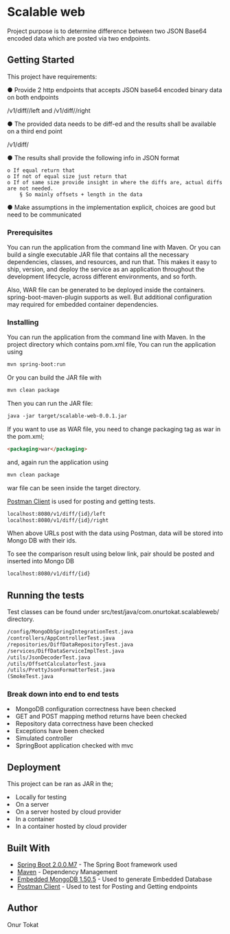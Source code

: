 # Scalable web

Project purpose is to determine difference between two JSON Base64 encoded data which are posted via two endpoints.

## Getting Started

This project have requirements:

● Provide 2 http endpoints that accepts JSON base64 encoded binary data on both endpoints

<host>/v1/diff/<ID>/left and <host>/v1/diff/<ID>/right

● The provided data needs to be diff-ed and the results shall be available on a third end point

<host>/v1/diff/<ID>

● The results shall provide the following info in JSON format

    o If equal return that
    o If not of equal size just return that
    o If of same size provide insight in where the diffs are, actual diffs are not needed.
        § So mainly offsets + length in the data

● Make assumptions in the implementation explicit, choices are good but need to be
  communicated 

### Prerequisites

You can run the application from the command line with Maven. Or you can build a single executable JAR file that contains all the necessary dependencies, classes, and resources, and run that. This makes it easy to ship, version, and deploy the service as an application throughout the development lifecycle, across different environments, and so forth.

Also, WAR file can be generated to be deployed inside the containers. spring-boot-maven-plugin supports as well. But 
additional configuration may required for embedded container dependencies.

### Installing

You can run the application from the command line with Maven. In the project directory which contains pom.xml file, You 
can run the application using 

```HTML
mvn spring-boot:run
```

Or you can build the JAR file with 

```HTML
mvn clean package 
```

Then you can run the JAR file:

```HTML
java -jar target/scalable-web-0.0.1.jar
```


If you want to use as WAR file, you need to change packaging tag as war in the pom.xml;

```HTML
<packaging>war</packaging>
```

and, again run the application using

```HTML
mvn clean package
```

war file can be seen inside the target directory.

[Postman Client](https://www.getpostman.com/apps) is used for posting and getting tests.

```HTML
localhost:8080/v1/diff/{id}/left
localhost:8080/v1/diff/{id}/right

```

When above URLs post with the data using Postman, data will be stored into Mongo DB with their ids.

To see the comparison result using below link, pair should be posted and inserted into Mongo DB

```HTML
localhost:8080/v1/diff/{id}
```

## Running the tests

Test classes can be found under src/test/java/com.onurtokat.scalableweb/ directory.

```HTML
/config/MongoDbSpringIntegrationTest.java
/controllers/AppControllerTest.java
/repositories/DiffDataRepositoryTest.java
/services/DiffDataServiceImplTest.java
/utils/JsonDecoderTest.java
/utils/OffsetCalculatorTest.java
/utils/PrettyJsonFormatterTest.java
(SmokeTest.java
```
### Break down into end to end tests

<li>MongoDB configuration correctness have been checked</li>
<li>GET and POST mapping method returns have been checked</li>
<li>Repository data correctness have been checked</li>
<li>Exceptions have been checked</li>
<li>Simulated controller</li>
<li>SpringBoot application checked with mvc</li>  

## Deployment

 This project can be ran as JAR in the;
 
 <li>Locally for testing</li>
 <li>On a server</li>
 <li>On a server hosted by cloud provider</li>
 <li>In a container</li>
 <li>In a container hosted by cloud provider</li>

## Built With

* [Spring Boot 2.0.0.M7](http://spring.io/guides) - The Spring Boot framework used
* [Maven](https://maven.apache.org/) - Dependency Management
* [Embedded MongoDB 1.50.5](https://www.mongodb.com/) - Used to generate Embedded Database
* [Postman Client](https://www.getpostman.com/apps) - Used to test for Posting and Getting endpoints
 

## Author

Onur Tokat

